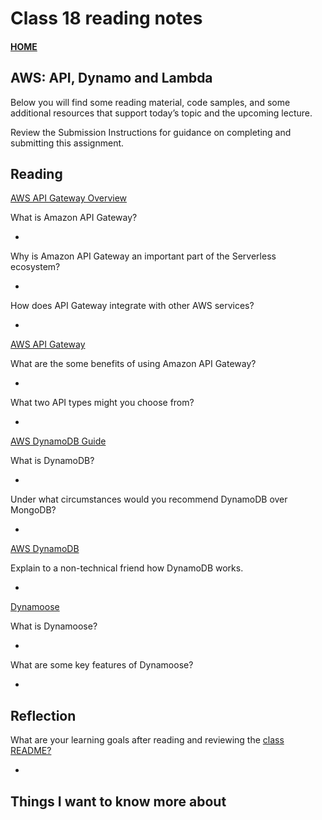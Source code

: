 # Class 18 reading notes

#### [HOME](https://cesarderio.github.io/reading-notes/)

## AWS: API, Dynamo and Lambda

Below you will find some reading material, code samples, and some additional resources that support today’s topic and the upcoming lecture.

Review the Submission Instructions for guidance on completing and submitting this assignment.

## Reading

[AWS API Gateway Overview](https://www.serverless.com/amazon-api-gateway)

What is Amazon API Gateway?

*

Why is Amazon API Gateway an important part of the Serverless ecosystem?

*

How does API Gateway integrate with other AWS services?

*

[AWS API Gateway](https://aws.amazon.com/api-gateway/)

What are the some benefits of using Amazon API Gateway?

*

What two API types might you choose from?

*

[AWS DynamoDB Guide](https://www.dynamodbguide.com/what-is-dynamo-db/)

What is DynamoDB?

*

Under what circumstances would you recommend DynamoDB over MongoDB?

*

[AWS DynamoDB](https://aws.amazon.com/dynamodb/)

Explain to a non-technical friend how DynamoDB works.

*

[Dynamoose](https://dynamoosejs.com/getting_started/Introduction)

What is Dynamoose?

*

What are some key features of Dynamoose?

*

## Reflection

What are your learning goals after reading and reviewing the [class README?](https://codefellows.github.io/code-401-javascript-guide/curriculum/class-18/)

*

## Things I want to know more about
